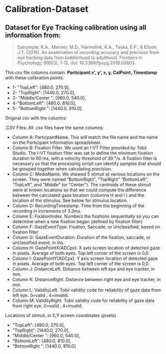 # Calibration-Dataset

## Dataset for Eye Tracking calibration using all information from:

> Dalrymple, K.A., Manner, M.D., Harmelink, K.A., Teska, E.P., & Elison, J.T. (2018). An examination of recording accuracy and precision from eye tracking data from toddlerhood to adulthood. Frontiers in Psychology, 9(803), 1-12. doi: 10.3389/fpsyg.2018.00803.

This csv file columns contain:
**Participant x', y', x, y, CalPoint, Timestamp**
with these calibration points:
* 1- "TopLeft": [480.0, 270.0],
* 2- "TopRight": [1440.0, 270.0],
* 3- "Middle/Center ": [960.0, 540.0],
* 4-"BottomLeft": [480.0, 810.0],
* 5- "BottomRight ": [1440.0, 810.0]

Original csv with the columns:

.CSV Files:
All .csv files have the same columns:
- Column A: ParticpantName. This will match the file name and the name on the Participant Information spreadsheet.
- Column B: Fixation Filter. We used an I-VT Filter provided by Tobii Studio. The I-VT fixation filter was set to define the minimum fixation duration to 60 ms, with a velocity threshold of 30 °/s. A fixation filter is necessary so that the processing script can identify samples that should be grouped together when calculating precision.
- Column C: MediaName. We showed 5 stimuli at various locations on the screen. They were named “BottomRight”, “TopRight” “BottomLeft”, “TopLeft”, and “Middle” (or “Center”). The centroids of these stimuli were at known locations so that we could compute the difference between the calculated gaze location (columns H and I ) and the location of the stimulus. See below for stimulus location.
- Column D: RecordingTimestamp. Time from the beginning of the recording in increments of 3.3ms.
- Column E: FixationIndex. Numbers the fixations sequentially so you can determine when a new fixation began (defined by fixation filter)
- Column F: GazeEventType. Fixation, Saccade, or Unclassified, based on fixation filter
- Column G: GazeEventDuration. Duration of the fixation, saccade, or unclassified event, in ms.
- Column H: GazePointX(ADCpx). X axis screen location of detected gaze in pixels. Average of both eyes. Top left corner of the screen is 0,0.
- Column I: GazePointY(ADCpx). Y axis screen location of detected gaze in pixels. Average of both eyes. Top left corner of the screen is 0,0.
- Column J: DistanceLeft. Distance between left eye and eye tracker, in mm.
- Column K: DistanceRight. Distance between right eye and eye tracker, in mm.
- Column L: ValidityLeft. Tobii validity code for reliability of gaze data from left eye. 0=valid , 4=invalid.
- Column M: ValidityRight. Tobii validity code for reliability of gaze data from right eye. 0=valid , 4=invalid.

Locations of stimuli, in X,Y screen coordinates (pixels)
- "TopLeft": [480.0, 270.0],
- "TopRight": [1440.0, 270.0],
- "Middle/Center ": [960.0, 540.0],
- "BottomLeft": [480.0, 810.0],
- "BottomRight ": [1440.0, 810.0]
